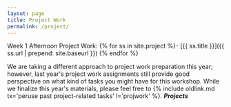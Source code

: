 ```yaml
---
layout: page
title: Project Work
permalink: /project/
---
```

Week 1 Afternoon Project Work:
{% for ss in site.project %}- [{{ ss.title }}]({{ ss.url | prepend: site.baseurl }})
{% endfor %}

We are taking a different approach to project work preparation this year; however, last year's project work assignments still provide good perspective on what kind of tasks you might have for this workshop.  While we finalize this year's materials, please feel free to {% include oldlink.md tx='peruse past project-related tasks' l='projwork' %}.
***Projects***
